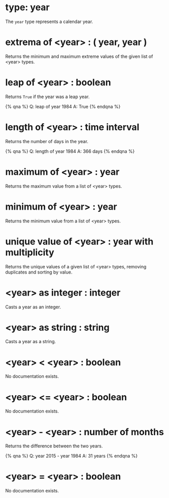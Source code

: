 # type: year

The `year` type represents a calendar year.

# extrema of &lt;year&gt; : ( year, year )

Returns the minimum and maximum extreme values of the given list of &lt;year&gt; types.

# leap of &lt;year&gt; : boolean

Returns `True` if the year was a leap year.

{% qna %}
Q: leap of year 1984
A: True
{% endqna %}

# length of &lt;year&gt; : time interval

Returns the number of days in the year.

{% qna %}
Q: length of year 1984
A: 366 days
{% endqna %}

# maximum of &lt;year&gt; : year

Returns the maximum value from a list of &lt;year&gt; types.

# minimum of &lt;year&gt; : year

Returns the minimum value from a list of &lt;year&gt; types.

# unique value of &lt;year&gt; : year with multiplicity

Returns the unique values of a given list of &lt;year&gt; types, removing duplicates and sorting by value.

# &lt;year&gt; as integer : integer

Casts a year as an integer.

# &lt;year&gt; as string : string

Casts a year as a string.

# &lt;year&gt; &lt; &lt;year&gt; : boolean

No documentation exists.

# &lt;year&gt; &lt;= &lt;year&gt; : boolean

No documentation exists.

# &lt;year&gt; - &lt;year&gt; : number of months

Returns the difference between the two years.

{% qna %}
Q: year 2015 - year 1984
A: 31 years
{% endqna %}

# &lt;year&gt; = &lt;year&gt; : boolean

No documentation exists.
